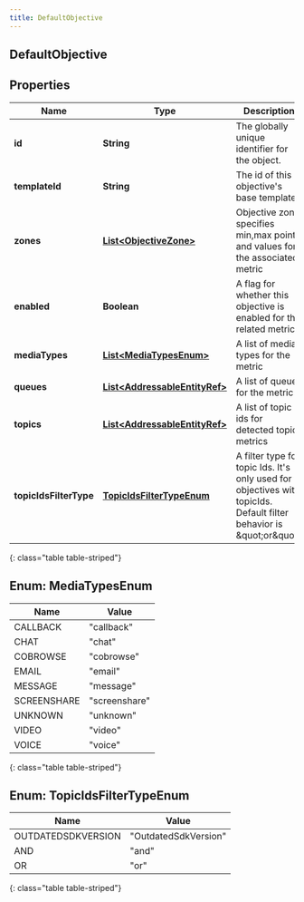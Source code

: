 ```yaml
---
title: DefaultObjective
---
```


## DefaultObjective

## Properties

| Name                   | Type                                                                                 | Description                                                                                                                | Notes      |
| ---------------------- | ------------------------------------------------------------------------------------ | -------------------------------------------------------------------------------------------------------------------------- | ---------- |
| **id**                 | <!----><!---->**String**<!---->                                                      | The globally unique identifier for the object.                                                                             | [optional] |
| **templateId**         | <!----><!---->**String**<!---->                                                      | The id of this objective&#39;s base template                                                                               | [optional] |
| **zones**              | <!----><!---->[**List&lt;ObjectiveZone&gt;**](ObjectiveZone.md)<!---->               | Objective zone specifies min,max points and values for the associated metric                                               | [optional] |
| **enabled**            | <!----><!---->**Boolean**<!---->                                                     | A flag for whether this objective is enabled for the related metric                                                        | [optional] |
| **mediaTypes**         | <!---->[**List&lt;MediaTypesEnum&gt;**](#MediaTypesEnum)<!---->                      | A list of media types for the metric                                                                                       | [optional] |
| **queues**             | <!----><!---->[**List&lt;AddressableEntityRef&gt;**](AddressableEntityRef.md)<!----> | A list of queues for the metric                                                                                            | [optional] |
| **topics**             | <!----><!---->[**List&lt;AddressableEntityRef&gt;**](AddressableEntityRef.md)<!----> | A list of topic ids for detected topic metrics                                                                             | [optional] |
| **topicIdsFilterType** | [**TopicIdsFilterTypeEnum**](#TopicIdsFilterTypeEnum)<!---->                         | A filter type for topic Ids. It&#39;s only used for objectives with topicIds. Default filter behavior is \&quot;or\&quot;. | [optional] |

{: class="table table-striped"}

<a name="MediaTypesEnum"></a>

## Enum: MediaTypesEnum

| Name        | Value                   |
| ----------- | ----------------------- |
| CALLBACK    | &quot;callback&quot;    |
| CHAT        | &quot;chat&quot;        |
| COBROWSE    | &quot;cobrowse&quot;    |
| EMAIL       | &quot;email&quot;       |
| MESSAGE     | &quot;message&quot;     |
| SCREENSHARE | &quot;screenshare&quot; |
| UNKNOWN     | &quot;unknown&quot;     |
| VIDEO       | &quot;video&quot;       |
| VOICE       | &quot;voice&quot;       |

{: class="table table-striped"}

<a name="TopicIdsFilterTypeEnum"></a>

## Enum: TopicIdsFilterTypeEnum

| Name               | Value                          |
| ------------------ | ------------------------------ |
| OUTDATEDSDKVERSION | &quot;OutdatedSdkVersion&quot; |
| AND                | &quot;and&quot;                |
| OR                 | &quot;or&quot;                 |

{: class="table table-striped"}
